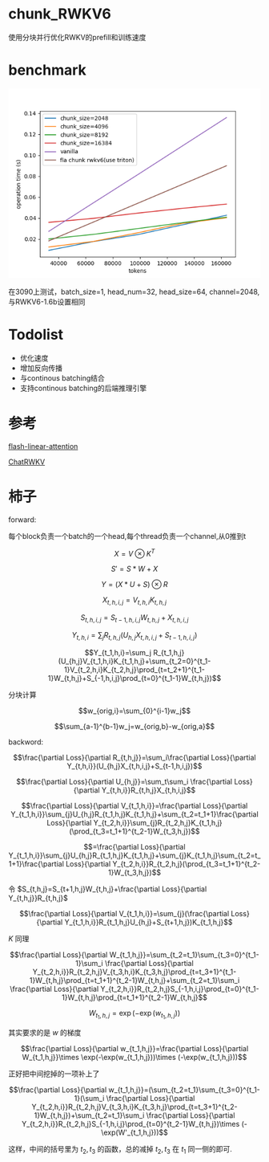# chunk_RWKV6

使用分块并行优化RWKV的prefill和训练速度

# benchmark

![](img/1.png)

在3090上测试，batch_size=1, head_num=32, head_size=64, channel=2048, 与RWKV6-1.6b设置相同



# Todolist

- 优化速度
- 增加反向传播
- 与continous batching结合
- 支持continous batching的后端推理引擎

# 参考



[flash-linear-attention](https://github.com/sustcsonglin/flash-linear-attention/tree/main)

[ChatRWKV](https://github.com/BlinkDL/ChatRWKV/tree/main)

# 柿子

forward:

每个block负责一个batch的一个head,每个thread负责一个channel,从0推到t

$$X=V\otimes K^T$$

$$S'=S*W+X$$

$$Y=(X*U+S)\otimes R$$

$$X_{t,h,i,j}=V_{t,h,i}K_{t,h,j}$$

$$S_{t,h,i,j}=S_{t-1,h,i,j}W_{t,h,j}+X_{t,h,i,j}$$

$$Y_{t,h,i}=\sum_{j}R_{t,h,j}(U_{h,j}X_{t,h,i,j}+S_{t-1,h,i,j})$$

$$Y_{t_1,h,i}=\sum_j R_{t_1,h,j}(U_{h,j}V_{t_1,h,i}K_{t_1,h,j}+\sum_{t_2=0}^{t_1-1}V_{t_2,h,i}K_{t_2,h,j}\prod_{t=t_2+1}^{t_1-1}W_{t,h,j}+S_{-1,h,i,j}\prod_{t=0}^{t_1-1}W_{t,h,j})$$





分块计算

$$w_{orig,i}=\sum_{0}^{i-1}w_j$$

$$\sum_{a-1}^{b-1}w_j=w_{orig,b}-w_{orig,a}$$



backword:

$$\frac{\partial Loss}{\partial R_{t,h,j}}=\sum_i\frac{\partial Loss}{\partial Y_{t,h,i}}(U_{h,j}X_{t,h,i,j}+S_{t-1,h,i,j})$$

$$\frac{\partial Loss}{\partial U_{h,j}}=\sum_t\sum_i \frac{\partial Loss}{\partial Y_{t,h,i}}R_{t,h,j}X_{t,h,i,j}$$

$$\frac{\partial Loss}{\partial V_{t_1,h,i}}=\frac{\partial Loss}{\partial Y_{t_1,h,i}}\sum_{j}U_{h,j}R_{t_1,h,j}K_{t_1,h,j}+\sum_{t_2=t_1+1}\frac{\partial Loss}{\partial Y_{t_2,h,i}}\sum_{j}R_{t_2,h,j}K_{t_1,h,j}(\prod_{t_3=t_1+1}^{t_2-1}W_{t_3,h,j})$$

$$=\frac{\partial Loss}{\partial Y_{t_1,h,i}}\sum_{j}U_{h,j}R_{t_1,h,j}K_{t_1,h,j}+\sum_{j}K_{t_1,h,j}\sum_{t_2=t_1+1}\frac{\partial Loss}{\partial Y_{t_2,h,i}}R_{t_2,h,j}(\prod_{t_3=t_1+1}^{t_2-1}W_{t_3,h,j})$$

令 $S_{t,h,j}=S_{t+1,h,j}W_{t,h,j}+\frac{\partial Loss}{\partial Y_{t,h,j}}R_{t,h,j}$

$$\frac{\partial Loss}{\partial V_{t_1,h,i}}=\sum_{j}(\frac{\partial Loss}{\partial Y_{t_1,h,i}}R_{t_1,h,j}U_{h,j}+S_{t+1,h,j})K_{t_1,h,j}$$

$K$ 同理

$$\frac{\partial Loss}{\partial W_{t_1,h,j}}=\sum_{t_2=t_1}\sum_{t_3=0}^{t_1-1}\sum_i \frac{\partial Loss}{\partial Y_{t_2,h,i}}R_{t_2,h,j}V_{t_3,h,i}K_{t_3,h,j}\prod_{t=t_3+1}^{t_1-1}W_{t,h,j}\prod_{t=t_1+1}^{t_2-1}W_{t,h,j}+\sum_{t_2=t_1}\sum_i \frac{\partial Loss}{\partial Y_{t_2,h,i}}R_{t_2,h,j}S_{-1,h,i,j}\prod_{t=0}^{t_1-1}W_{t,h,j}\prod_{t=t_1+1}^{t_2-1}W_{t,h,j}$$

$$W_{t_1,h,j}=\exp(-\exp(w_{t_1,h,j}))$$

其实要求的是 $w$ 的梯度

$$\frac{\partial Loss}{\partial w_{t_1,h,j}}=\frac{\partial Loss}{\partial W_{t_1,h,j}}\times \exp(-\exp(w_{t_1,h,j}))\times (-\exp(w_{t_1,h,j}))$$

正好把中间挖掉的一项补上了

$$\frac{\partial Loss}{\partial w_{t_1,h,j}}=(\sum_{t_2=t_1}\sum_{t_3=0}^{t_1-1}(\sum_i \frac{\partial Loss}{\partial Y_{t_2,h,i}}R_{t_2,h,j}V_{t_3,h,i}K_{t_3,h,j}\prod_{t=t_3+1}^{t_2-1}W_{t,h,j})+\sum_{t_2=t_1}\sum_i \frac{\partial Loss}{\partial Y_{t_2,h,i}}R_{t_2,h,j}S_{-1,h,i,j}\prod_{t=0}^{t_2-1}W_{t,h,j})\times (-\exp(W'_{t_1,h,j}))$$

这样，中间的括号里为 $t_2,t_3$ 的函数，总的减掉 $t_2,t_3$ 在 $t_1$ 同一侧的即可.
